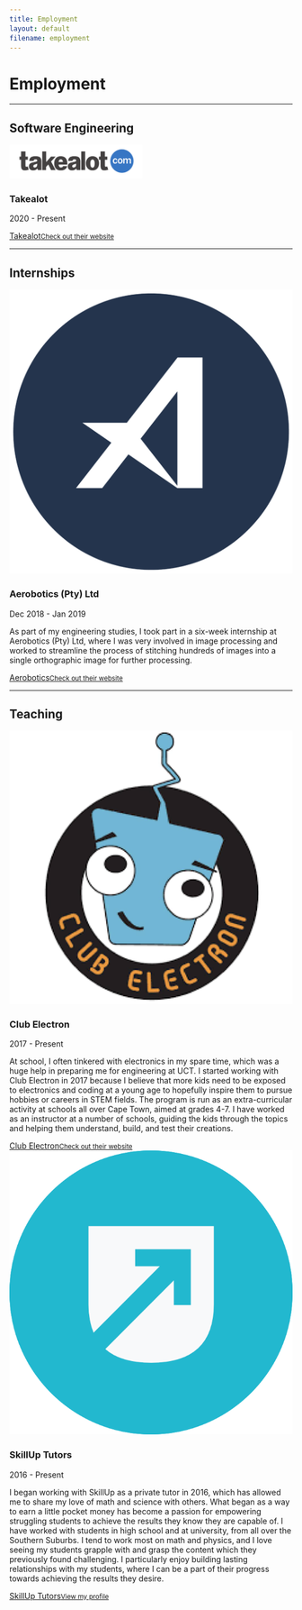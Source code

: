 ```yaml
---
title: Employment
layout: default
filename: employment
--- 
```


<h1>Employment</h1>

<hr>
<h2>Software Engineering</h2>
<img class="icon" style="height:60px;width:auto;" src="resources/takealot_icon.png" alt="Takealot Logo">
<h3>Takealot</h3>
<p class="subtitle">2020 - Present</p>
<p>
  
</p>
<div class="linkbox">
  <a href="https://www.takealot.com" target="_blank">Takealot<small>Check out their website</small></a>
</div>

<hr>
<h2>Internships</h2>
<img class="icon" src="resources/aerobotics_icon.png" alt="Aerobotics Logo">
<h3>Aerobotics (Pty) Ltd</h3>
<p class="subtitle">Dec 2018 - Jan 2019</p>
<p>
  As part of my engineering studies, I took part in a six-week internship at Aerobotics (Pty) Ltd, where I was very involved in image processing and worked to streamline the process of stitching hundreds of images into a single orthographic image for further processing.
</p>
<div class="linkbox">
  <a href="https://www.aerobotics.com/" target="_blank">Aerobotics<small>Check out their website</small></a>
</div>

<hr>
<h2>Teaching</h2>

<img class="icon" src="resources/clubelectron_icon.png" alt="Club Electron Logo">
<h3>Club Electron</h3>
<p class="subtitle">2017 - Present</p>
<p>
  At school, I often tinkered with electronics in my spare time, which was a huge help in preparing me for engineering at UCT. I started working with Club Electron in 2017 because I believe that more kids need to be exposed to electronics and coding at a young age to hopefully inspire them to pursue hobbies or careers in STEM fields. The program is run as an extra-curricular activity at schools all over Cape Town, aimed at grades 4-7. I have worked as an instructor at a number of schools, guiding the kids through the topics and helping them understand, build, and test their creations.
</p>
<div class="linkbox">
  <a href="https://www.clubelectron.net" target="_blank">Club Electron<small>Check out their website</small></a>
</div>

<img class="icon" src="resources/skillup_icon.png" alt="SkillUp Logo">
<h3>SkillUp Tutors</h3>
<p class="subtitle">2016 - Present</p>
<p>
  I began working with SkillUp as a private tutor in 2016, which has allowed me to share my love of math and science with others. What began as a way to earn a little pocket money has become a passion for empowering struggling students to achieve the results they know they are capable of. I have worked with students in high school and at university, from all over the Southern Suburbs. I tend to work most on math and physics, and I love seeing my students grapple with and grasp the content which they previously found challenging. I particularly enjoy building lasting relationships with my students, where I can be a part of their progress towards achieving the results they desire.
</p>
<div class="linkbox">
  <a href="https://skillup.live/Stefan-2334" target="_blank">SkillUp Tutors<small>View my profile</small></a>
</div>
